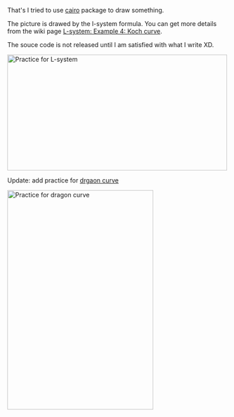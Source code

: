 <!--
.. link: 
.. description: 
.. tags: all, haskell
.. date: 2015/08/27 12:44:18
.. title: [Haskell Practice] Cairo package
.. slug: 20150827_haskell-practice-cairo
-->

That's I tried to use [cairo](https://hackage.haskell.org/package/cairo) package to draw something.

The picture is drawed by the l-system formula. You can get more details from the wiki page [L-system: Example 4: Koch curve](https://en.wikipedia.org/wiki/L-system#Example_4:_Koch_curve).

The souce code is not released until I am satisfied with what I write XD.

<a data-flickr-embed="true"  href="https://www.flickr.com/photos/24606632@N05/20906267942/in/dateposted-public/" title="Practice for L-system"><img src="https://farm6.staticflickr.com/5829/20906267942_c299b1928c.jpg" width="500" height="264" alt="Practice for L-system"></a><script async src="//embedr.flickr.com/assets/client-code.js" charset="utf-8"></script>

Update: add practice for [drgaon curve](https://en.wikipedia.org/wiki/L-system#Example_6:_Dragon_curve)

<a data-flickr-embed="true"  href="https://www.flickr.com/photos/24606632@N05/20925612021/in/dateposted-public/" title="Practice for dragon curve"><img src="https://farm1.staticflickr.com/640/20925612021_e057007f99.jpg" width="332" height="500" alt="Practice for dragon curve"></a><script async src="//embedr.flickr.com/assets/client-code.js" charset="utf-8"></script>
